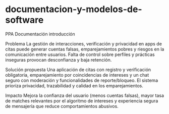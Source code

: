 # documentacion-y-modelos-de-software
PPA Documentación 
introducción 

Problema
La gestión de interacciones, verificación y privacidad en apps de citas puede generar cuentas falsas, emparejamientos pobres y riesgos en la comunicación entre usuarios. Falta de control sobre perfiles y prácticas inseguras provocan desconfianza y baja retención.

Solución propuesta
Una aplicación de citas con registro y verificación obligatoria, emparejamiento por coincidencias de intereses y un chat seguro con moderación y funcionalidades de reporte/bloqueo. El sistema prioriza privacidad, trazabilidad y calidad en los emparejamientos.

Impacto
Mejora la confianza del usuario (menos cuentas falsas), mayor tasa de matches relevantes por el algoritmo de intereses y experiencia segura de mensajería que reduce comportamientos abusivos.

